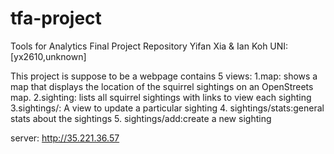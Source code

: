 # tfa-project
Tools for Analytics Final Project Repository
Yifan Xia & Ian Koh
UNI:[yx2610,unknown]

This project is suppose to be a webpage contains 5 views:
1.map: shows a map that displays the location of the squirrel sightings on an OpenStreets map.
2.sighting: lists all squirrel sightings with links to view each sighting
3.sightings/<unique-squirrel-id>: A view to update a particular sighting
4. sightings/stats:general stats about the sightings
5. sightings/add:create a new sighting
 
server: http://35.221.36.57
